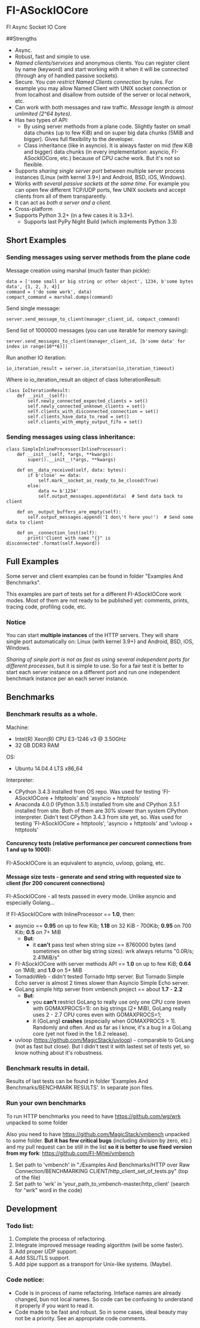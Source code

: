 # FI-ASockIOCore
FI Async Socket IO Core

##Strengths

* Async.
* Robust, fast and simple to use.
* _Named clients/services_ and anonymous clients. You can register client by name (keyword) and start working with it when it will be connected (through any of handled passive sockets).
* Secure. You _can restrict Named Clients connection_ by rules. For example you may allow Named Client with UNIX socket connection or from localhost and disallow from outside of the server or local network, etc.
* Can work with both messages and raw traffic. _Message length is almost unlimited (2^64 bytes)_.
* Has two types of API: 
    * By using server methods from a plane code. Slightly faster on small data chunks (up to few KiB) and on super big data chunks (5MiB and bigger). Gives full flexibility to the developer.
    * Class inheritance (like in asyncio). It is always faster on mid (few KiB and bigger) data chunks (in every implementation: asyncio, FI-ASockIOCore, etc.) because of CPU cache work. But it's not so flexible.
* Supports _sharing single server port_ between multiple server process instances (Linux (with kernel 3.9+) and Android, BSD, iOS, Windows).
* Works _with several passive sockets at the same time_. For example you can open few different TCP/UDP ports, few UNIX sockets and accept clients from all of them transparently.
* It can act as _both a server and a client_.
* Cross-platform
* Supports Python 3.2+ (in a few cases it is 3.3+).
    * Supports last PyPy Night Build (which implements Python 3.3)

## Short Examples

### Sending messages using server methods from the plane code

Message creation using marshal (much faster than pickle):

    data = ['some small or big string or other object', 1234, b'some bytes data', {1, 2, 3, 4}]
    command = ('do some work', data)
    compact_command = marshal.dumps(command)

Send single message:

    server.send_message_to_client(manager_client_id, compact_command)

Send list of 1000000 messages (you can use iterable for memory saving):

    server.send_messages_to_client(manager_client_id, [b'some data' for index in range(10**6)])

Run another IO iteration:

    io_iteration_result = server.io_iteration(io_iteration_timeout)

Where io io_iteration_result an object of class IoIterationResult:

    class IoIterationResult:
        def __init__(self):
            self.newly_connected_expected_clients = set()
            self.newly_connected_unknown_clients = set()
            self.clients_with_disconnected_connection = set()
            self.clients_have_data_to_read = set()
            self.clients_with_empty_output_fifo = set()

### Sending messages using class inheritance:

    class SimpleInlineProcessor(InlineProcessor):
        def __init__(self, *args, **kwargs):
            super().__init__(*args, **kwargs)
    
        def on__data_received(self, data: bytes):
            if b'close' == data:
                self.mark__socket_as_ready_to_be_closed(True)
            else:
                data += b'1234'
                self.output_messages.append(data)  # Send data back to client
    
        def on__output_buffers_are_empty(self):
            self.output_messages.append('I don\'t here you!')  # Send some data to client
    
        def on__connection_lost(self):
            print('Client with name "{}" is disconnected'.format(self.keyword))

## Full Examples

Some server and client examples can be found in folder "Examples And Benchmarks". 

This examples are part of tests set for a different FI-ASockIOCore work modes. Most of them are not ready to be published yet: comments, prints, tracing code, profiling code, etc.

### Notice

You can start **multiple instances** of the HTTP servers. They will share single port automatically on: Linux (with kernel 3.9+) and Android, BSD, iOS, Windows. 

_Sharing of sinple port is not as fast as using several independent ports for different processes_, but it is simple to use. So for a fair test it is better to start each server instance on a different port and run one independent benchmark instance per an each server instance.

## Benchmarks

### Benchmark results as a whole.

Machine: 
* Intel(R) Xeon(R) CPU E3-1246 v3 @ 3.50GHz
* 32 GB DDR3 RAM

OS:
* Ubuntu 14.04.4 LTS x86_64

Interpreter:
* CPython 3.4.3 installed from OS repo. Was used for testing 'FI-ASockIOCore + httptools' and 'asyncio + httptools'
* Anaconda 4.0.0 (Python 3.5.1) installed from site and CPython 3.5.1 installed from site. Both of them are 30% slower than system CPython interpreter. Didn't test CPython 3.4.3 from site yet, so. Was used for testing 'FI-ASockIOCore + httptools', 'asyncio + httptools' and 'uvloop + httptools'

#### Concurency tests (relative performance per concurent connections from 1 and up to 1000):

FI-ASockIOCore is an equivalent to asyncio, uvloop, golang, etc.

#### Message size tests - generate and send string with requested size to client (for 200 concurent connections)

FI-ASockIOCore - all tests passed in every mode. Unlike asyncio and especially Golang...

If FI-ASockIOCore with InlineProcessor == **1.0**, then:
* asyncio == **0.95** on up to few Kib; **1.18** on 32 KiB - 700Kib; **0.95** on 700 Kib; **0.5** on 7+ MiB
    * **But**:
        * it **can't** pass test when string size == 8760000 bytes (and sometimes on other big string sizes): wrk always returns "0.0R/s; 2.41MiB/s"
* FI-ASockIOCore with server methods API == **1.0** on up to few KiB; **0.64** on 1MiB; and **1.0** on 5+ MiB
* TornadoWeb - didn't tested Tornado http server. But Tornado Simple Echo server is almost 2 times slower than Asyncio Simple Echo server.
* GoLang simple http server from vmbench project == about **1.7** - **2.2**
    * **But**: 
        * you **can't** restrict GoLang to really use only one CPU core (even with GOMAXPROCS=1): on big strings (2+ MiB), GoLang really uses 2 - 2.7 CPU cores even with GOMAXPROCS=1; 
        * it (GoLang) **crashes** (especially when GOMAXPROCS > 1). Randomly and often. And as far as I know, it's a bug in a GoLang core (yet not fixed in the 1.6.2 release).
* uvloop (https://github.com/MagicStack/uvloop) - comparable to GoLang (not as fast but close). But I didn't test it with lastest set of tests yet, so know nothing about it's robustness.

### Benchmark results in detail.

Results of last tests can be found in folder 'Examples And Benchmarks/BENCHMARK RESULTS'. In separate json files.

### Run your own benchmarks

To run HTTP benchmarks you need to have https://github.com/wg/wrk unpacked to some folder

Also you need to have https://github.com/MagicStack/vmbench unpacked to some folder. **But it has few critical bugs** (including division by zero, etc.) and my pull request can be still in the list **so it is better to use fixed version from my fork**: https://github.com/FI-Mihej/vmbench


1. Set path to 'vmbench' in "./Examples And Benchmarks/HTTP over Raw Connection/BENCHMARKING CLIENT/http_client_set_of_tests.py" (top of the file)
2. Set path to 'wrk' in 'your_path_to_vmbench-master/http_client' (search for "wrk" word in the code)

## Development

### Todo list:
1. Complete the process of refactoring.
2. Integrate improved message reading algorithm (will be some faster).
3. Add proper UDP support.
4. Add SSL/TLS support.
5. Add pipe support as a transport for Unix-like systems. (Maybe).

### Code notice:
* Code is in process of name refactoring. Inteface names are already changed, bun not local names. So code can be confusing to understand it properly if you want to read it.
* Code made to be fast and robust. So in some cases, ideal beauty may not be a priority. See an appropriate code comments.
